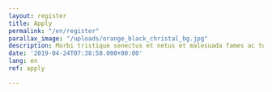 ```yaml
---
layout: register
title: Apply
permalink: "/en/register"
parallax_image: "/uploads/orange_black_christal_bg.jpg"
description: Morbi tristique senectus et netus et malesuada fames ac turpis egestas.
date: '2019-04-24T07:38:58.000+00:00'
lang: en
ref: apply

---
```

